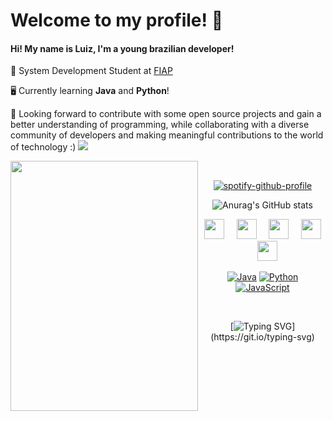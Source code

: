 # Welcome to my profile! 👾
#### Hi! My name is Luiz, I'm a young brazilian developer!

📒 System Development Student at [FIAP](https://www.fiap.com.br/)

🖥️ Currently learning **Java** and **Python**!

👀 Looking forward to contribute with some open source projects and gain a better understanding of programming, while collaborating with a diverse community of developers and making meaningful contributions to the world of technology :)
<img src="https://user-images.githubusercontent.com/73097560/115834477-dbab4500-a447-11eb-908a-139a6edaec5c.gif">



<img height="400" width="300" src="https://blog.funstock.com.br/wp-content/uploads/2018/06/curiosidades-sobre-o-snoopy6.gif"  align="left"> 
<br>
<div align="center">

[![spotify-github-profile](https://spotify-github-profile.vercel.app/api/view?uid=31eiydi72lzekaunzxyiv7n6kt7a&cover_image=true&theme=novatorem&show_offline=true&background_color=121212&interchange=false&bar_color_cover=true&bar_color=53b14f)](https://github.com/kittinan/spotify-github-profile)



![Anurag's GitHub stats](https://github-readme-stats.vercel.app/api?username=L3to&show_icons=true&theme=tokyonight)

[<img height="32" width="32" src="https://cdn.simpleicons.org/instagram/" />](https://www.instagram.com/leto__w/) &nbsp;&nbsp;&nbsp;
[<img height="32" width="32" src="https://cdn.simpleicons.org/linkedin/" />](https://www.linkedin.com/in/luiz-felipe-campos-da-silva-b47074269/) &nbsp;&nbsp;&nbsp;
[<img height="32" width="32" src="https://cdn.simpleicons.org/x/023E8B" />](https://twitter.com/Leto_w) &nbsp;&nbsp;&nbsp;
[<img height="32" width="32" src="https://cdn.simpleicons.org/discord" />](https://discord.com/channels/letoooooooo/) &nbsp;&nbsp;&nbsp;
[<img height="32" width="32" src="https://cdn.simpleicons.org/microsoftoutlook" />](mailto:lf2006@hotmail.com.br)

[![Java](https://img.shields.io/badge/Java-ED8B00?style=for-the-badge&logo=openjdk&logoColor=white)](https://www.java.com/)
[![Python](https://img.shields.io/badge/Python-3776AB?style=for-the-badge&logo=python&logoColor=white)](https://www.python.org/)
[![JavaScript](https://img.shields.io/badge/JavaScript-F7DF1E?style=for-the-badge&logo=javascript&logoColor=black)](https://developer.mozilla.org/en-US/docs/Web/JavaScript)


&nbsp;&nbsp;&nbsp;

[![Typing SVG](https://readme-typing-svg.demolab.com?font=Ojuju&size=40&duration=4000&pause=1000&center=true&vCenter=true&random=false&width=435&lines=good+grief!)](https://git.io/typing-svg)


    



